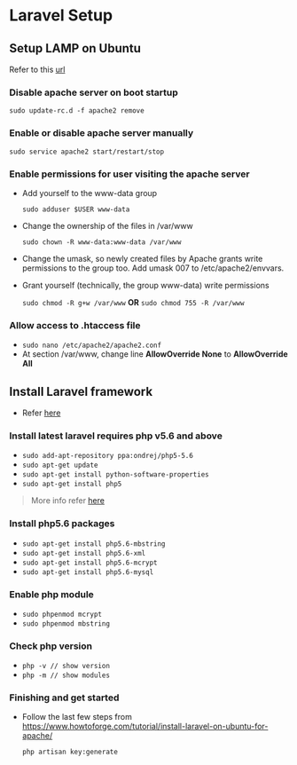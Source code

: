 # Laravel Setup

## Setup LAMP on Ubuntu
Refer to this [url](https://www.digitalocean.com/community/tutorials/how-to-install-lamp-on-ubuntu-14-04-quickstart)

### Disable apache server on boot startup

```sudo update-rc.d -f apache2 remove```

### Enable or disable apache server manually

```sudo service apache2 start/restart/stop```

### Enable permissions for user visiting the apache server
* Add yourself to the www-data group

  ```sudo adduser $USER www-data```
* Change the ownership of the files in /var/www

  ```sudo chown -R www-data:www-data /var/www```
* Change the umask, so newly created files by Apache grants write permissions to the group too. Add umask 007 to /etc/apache2/envvars.
* Grant yourself (technically, the group www-data) write permissions

  ```sudo chmod -R g+w /var/www``` **OR** ```sudo chmod 755 -R /var/www```

### Allow access to .htaccess file
* ```sudo nano /etc/apache2/apache2.conf```
* At section /var/www, change line **AllowOverride None** to **AllowOverride All**

## Install Laravel framework
* Refer [here](https://www.howtoforge.com/tutorial/install-laravel-on-ubuntu-for-apache/)

### Install latest laravel requires php v5.6 and above
* ```sudo add-apt-repository ppa:ondrej/php5-5.6```
* ```sudo apt-get update```
* ```sudo apt-get install python-software-properties```
* ```sudo apt-get install php5```
> More info refer [here](https://www.dev-metal.com/install-setup-php-5-6-ubuntu-14-04-lts/)

### Install php5.6 packages
* ```sudo apt-get install php5.6-mbstring```
* ```sudo apt-get install php5.6-xml```
* ```sudo apt-get install php5.6-mcrypt```
* ```sudo apt-get install php5.6-mysql```

### Enable php module
* ```sudo phpenmod mcrypt```
* ```sudo phpenmod mbstring```

### Check php version
* ```php -v // show version```
* ```php -m // show modules```

### Finishing and get started
* Follow the last few steps from https://www.howtoforge.com/tutorial/install-laravel-on-ubuntu-for-apache/

  ```php artisan key:generate```


